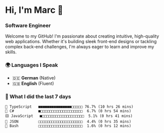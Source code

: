 # Hi, I'm Marc 👋 
### Software Engineer

Welcome to my GitHub! I'm passionate about creating intuitive, high-quality web applications. Whether it's building sleek front-end designs or tackling complex back-end challenges, I'm always eager to learn and improve my skills.  

### 🌍 Languages I Speak  
- 🇩🇪 **German** (Native)  
- 🇬🇧 **English** (Fluent)

### 🤯 What I did the last 7 days

```
🔷 TypeScript   ■■■■■■■■■■■■■■■□□□□□ 76.7% (10 hrs 26 mins)
🔷 C#           ■□□□□□□□□□□□□□□□□□□□  6.7% (0 hrs 54 mins)
🟨 JavaScript   ■□□□□□□□□□□□□□□□□□□□  5.1% (0 hrs 41 mins)
📄 JSON         □□□□□□□□□□□□□□□□□□□□  4.4% (0 hrs 35 mins)
📄 Bash         □□□□□□□□□□□□□□□□□□□□  1.6% (0 hrs 12 mins)
```